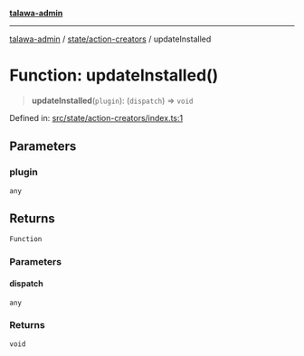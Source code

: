 [**talawa-admin**](../../../README.md)

***

[talawa-admin](../../../README.md) / [state/action-creators](../README.md) / updateInstalled

# Function: updateInstalled()

> **updateInstalled**(`plugin`): (`dispatch`) => `void`

Defined in: [src/state/action-creators/index.ts:1](https://github.com/gautam-divyanshu/talawa-admin/blob/9fec1eef6a4674b14f6abe30e3be3844537d8dc2/src/state/action-creators/index.ts#L1)

## Parameters

### plugin

`any`

## Returns

`Function`

### Parameters

#### dispatch

`any`

### Returns

`void`
